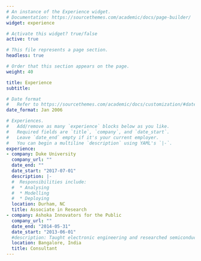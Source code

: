 ```yaml
---
# An instance of the Experience widget.
# Documentation: https://sourcethemes.com/academic/docs/page-builder/
widget: experience

# Activate this widget? true/false
active: true

# This file represents a page section.
headless: true

# Order that this section appears on the page.
weight: 40

title: Experience
subtitle:

# Date format
#   Refer to https://sourcethemes.com/academic/docs/customization/#date-format
date_format: Jan 2006

# Experiences.
#   Add/remove as many `experience` blocks below as you like.
#   Required fields are `title`, `company`, and `date_start`.
#   Leave `date_end` empty if it's your current employer.
#   You can begin a multiline `description` using YAML's `|-`.
experience:
- company: Duke University
  company_url: ""
  date_end: ""
  date_start: "2017-07-01"
  description: |-
  #  Responsibilities include:
  #  * Analysing
  #  * Modelling
  #  * Deploying
  location: Durham, NC
  title: Associate in Research
- company: Ashoka Innovators for the Public
  company_url: ""
  date_end: "2014-05-31"
  date_start: "2013-06-01"
  #description: Taught electronic engineering and researched semiconductor physics.
  location: Bangalore, India
  title: Consultant
---
```

